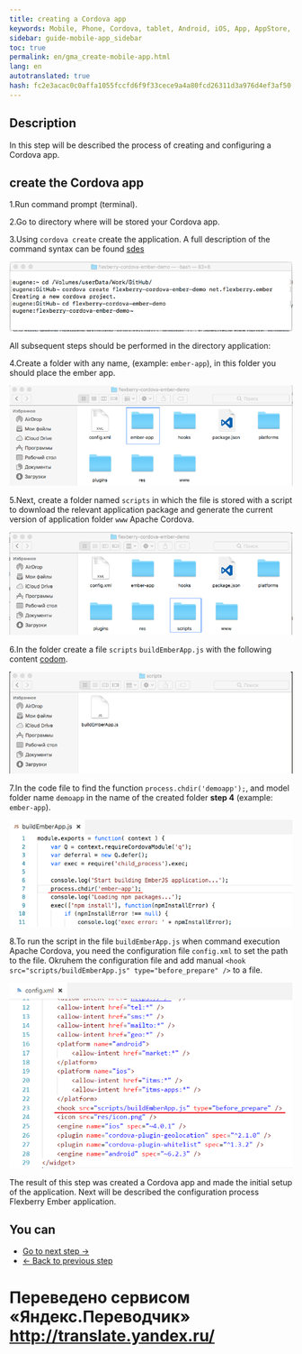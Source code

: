 ```yaml
--- 
title: creating a Cordova app 
keywords: Mobile, Phone, Cordova, tablet, Android, iOS, App, AppStore, play market 
sidebar: guide-mobile-app_sidebar 
toc: true 
permalink: en/gma_create-mobile-app.html 
lang: en 
autotranslated: true 
hash: fc2e3acac0c0affa1055fccfd6f9f33cece9a4a80fcd26311d3a976d4ef3af50 
--- 
```


## Description 

In this step will be described the process of creating and configuring a Cordova app. 

## create the Cordova app 

1.Run command prompt (terminal). 

2.Go to directory where will be stored your Cordova app. 

3.Using `cordova create` create the application. A full description of the command syntax can be found [sdes](https://cordova.apache.org/docs/en/latest/reference/cordova-cli/index.html#cordova-create-command) 

![](/images/pages/guides/mobile-app/terminal.png) 

All subsequent steps should be performed in the directory application: 

4.Create a folder with any name, (example: `ember-app`), in this folder you should place the ember app. 

![](/images/pages/guides/mobile-app/create-finder-ember-app.png) 

5.Next, create a folder named `scripts` in which the file is stored with a script to download the relevant application package and generate the current version of application folder `www` Apache Cordova. 

![](/images/pages/guides/mobile-app/create-finder-scripts.png) 

6.In the folder create a file `scripts` `buildEmberApp.js` with the following content [codom](https://github.com/Flexberry/flexberry-cordova-ember-demo/blob/master/scripts/buildEmberApp.js). 

![](/images/pages/guides/mobile-app/create-file-buildEmberApp.png) 

7.In the code file to find the function `process.chdir('demoapp');`, and model folder name `demoapp` in the name of the created folder **step 4** (example: `ember-app`). 

![](/images/pages/guides/mobile-app/update-name-app-code.png) 

8.To run the script in the file `buildEmberApp.js` when command execution Apache Cordova, you need the configuration file `config.xml` to set the path to the file. Okruhem the configuration file and add manual `<hook src="scripts/buildEmberApp.js" type="before_prepare" />` to a file. 

![](/images/pages/guides/mobile-app/add-hook-config-cordova.PNG) 

The result of this step was created a Cordova app and made the initial setup of the application. Next will be described the configuration process Flexberry Ember application. 

## You can 

* [Go to next step ->](gma_setting_ember-mobile-app.html) 
* [<- Back to previous step](gma_po-mobile-app) 



 # Переведено сервисом «Яндекс.Переводчик» http://translate.yandex.ru/